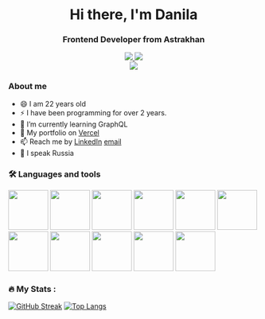 <!--
b13d/b13d is a ✨ _special_ ✨ repository because its README.md (this file) appears on your GitHub profile.

Here are some ideas to get you started:

- 🔭 I’m currently working on ...
- 🌱 I’m currently learning ...
- 👯 I’m looking to collaborate on ...
- 🤔 I’m looking for help with ...
- 💬 Ask me about ...
- 📫 How to reach me: ...
- 😄 Pronouns: ...
- ⚡️ Fun fact: ...
-->

<div id="header" align="center">
  <h1>Hi there, I'm Danila</h1>
  <h3>Frontend Developer from Astrakhan</h3>
</div>

<div id="socials" align="center">
    <a href="https://t.me/boltach13">
     <img src="https://img.shields.io/badge/Telegram-blue?logo=telegram&logoColor=white&style=for-the-badge" />
  </a>
    <a href="https://www.linkedin.com/in/danila-boltach-615b3724a/">
     <img src="https://img.shields.io/badge/LinkedIn-blue?logo=linkedin&logoColor=white&style=for-the-badge" />
  </a>
  </div>

<div align="center">
 <img src="https://media.giphy.com/media/2IudUHdI075HL02Pkk/giphy.gif)https://media.giphy.com/media/2IudUHdI075HL02Pkk/giphy.gif">
</div>

  
  ### About me
  
- 😄 I am 22 years old
- ⚡️ I have been programming for over 2 years.
- 🌱 I’m currently learning GraphQL
- 👯 My portfolio on [Vercel](https://re-portfolio-two.vercel.app/)
- 📫 Reach me by  [LinkedIn](https://www.linkedin.com/in/danila-boltach-615b3724a/) [email](mailto:boltach13022001@gmail.com)
- 💬 I speak Russia

### :hammer_and_wrench: Languages and tools

<div id="tech">
  <img width="80px" height="80px" src="https://cdn.jsdelivr.net/gh/devicons/devicon/icons/html5/html5-original.svg" />
  <img width="80px" height="80px" src="https://cdn.jsdelivr.net/gh/devicons/devicon/icons/css3/css3-original.svg" />
  <img width="80px" height="80px" src="https://cdn.jsdelivr.net/gh/devicons/devicon/icons/javascript/javascript-original.svg" />
  <img width="80px" height="80px" src="https://cdn.jsdelivr.net/gh/devicons/devicon/icons/react/react-original.svg" />
  <img width="80px" height="80px" src="https://cdn.jsdelivr.net/gh/devicons/devicon/icons/redux/redux-original.svg" />
  <img width="80px" height="80px" src="https://cdn.jsdelivr.net/gh/devicons/devicon/icons/nextjs/nextjs-line.svg" />
  <img width="80px" height="80px" src="https://cdn.jsdelivr.net/gh/devicons/devicon/icons/typescript/typescript-original.svg" />
  <img width="80px" height="80px" src="https://cdn.jsdelivr.net/gh/devicons/devicon/icons/git/git-original.svg" />
  <img width="80px" height="80px" src="https://cdn.jsdelivr.net/gh/devicons/devicon/icons/npm/npm-original-wordmark.svg" />
  <img width="80px" height="80px" src="https://cdn.jsdelivr.net/gh/devicons/devicon/icons/tailwindcss/tailwindcss-plain.svg" />
  <img width="80px" height="80px" src="https://cdn.jsdelivr.net/gh/devicons/devicon/icons/sass/sass-original.svg" />      
</div>

### :fire: My Stats :

[![GitHub Streak](http://github-readme-streak-stats.herokuapp.com?user=b13d&theme=dark&background=000000)](https://git.io/streak-stats)
[![Top Langs](https://github-readme-stats.vercel.app/api/top-langs/?username=b13d&layout=compact&theme=vision-friendly-dark)](https://github.com/anuraghazra/github-readme-stats)
